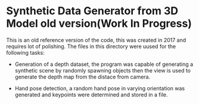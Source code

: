 # Synthetic Data Generator from 3D Model old version(Work In Progress)

This is an old reference version of the code, this was created in 2017 and requires lot of polishing. The files in this directory were uused for the following tasks:

* Generation of a depth dataset, the program was capable of generating a synthetic scene by randomly spawning objects then the view is used to generate the depth map from the distace from camera.

* Hand pose detection, a random hand pose in varying orientation was generated and keypoints were determined and stored in a file.


